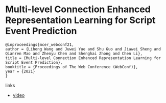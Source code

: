 # Multi-level Connection Enhanced Representation Learning for Script Event Prediction

```
@inproceedings{mcer_webconf21,
author = {Lihong Wang and Juwei Yue and Shu Guo and Jiawei Sheng and Qianren Mao and Zhenyu Chen and Shenghai Zhong and Chen Li},
title = {Multi-level Connection Enhanced Representation Learning for Script Event Prediction},
booktitle = {Proceedings of The Web Conference (WebConf)},
year = {2021}
}
```

links
- [video](https://www.youtube.com/watch?v=zj0z2_G_Xgo)